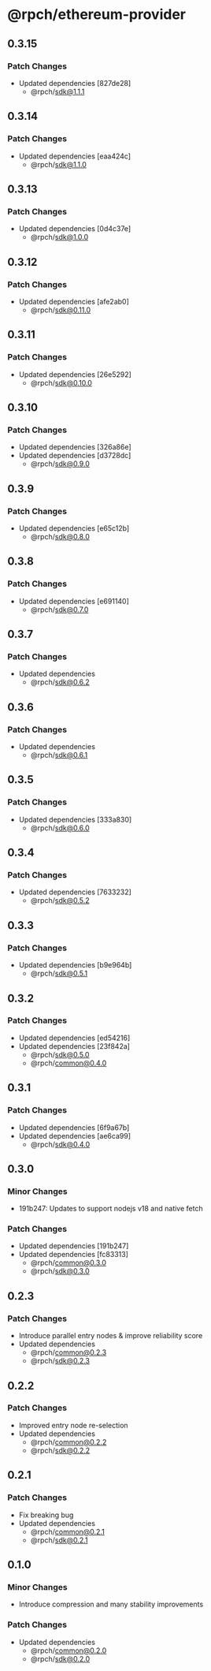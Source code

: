 # @rpch/ethereum-provider

## 0.3.15

### Patch Changes

- Updated dependencies [827de28]
  - @rpch/sdk@1.1.1

## 0.3.14

### Patch Changes

- Updated dependencies [eaa424c]
  - @rpch/sdk@1.1.0

## 0.3.13

### Patch Changes

- Updated dependencies [0d4c37e]
  - @rpch/sdk@1.0.0

## 0.3.12

### Patch Changes

- Updated dependencies [afe2ab0]
  - @rpch/sdk@0.11.0

## 0.3.11

### Patch Changes

- Updated dependencies [26e5292]
  - @rpch/sdk@0.10.0

## 0.3.10

### Patch Changes

- Updated dependencies [326a86e]
- Updated dependencies [d3728dc]
  - @rpch/sdk@0.9.0

## 0.3.9

### Patch Changes

- Updated dependencies [e65c12b]
  - @rpch/sdk@0.8.0

## 0.3.8

### Patch Changes

- Updated dependencies [e691140]
  - @rpch/sdk@0.7.0

## 0.3.7

### Patch Changes

- Updated dependencies
  - @rpch/sdk@0.6.2

## 0.3.6

### Patch Changes

- Updated dependencies
  - @rpch/sdk@0.6.1

## 0.3.5

### Patch Changes

- Updated dependencies [333a830]
  - @rpch/sdk@0.6.0

## 0.3.4

### Patch Changes

- Updated dependencies [7633232]
  - @rpch/sdk@0.5.2

## 0.3.3

### Patch Changes

- Updated dependencies [b9e964b]
  - @rpch/sdk@0.5.1

## 0.3.2

### Patch Changes

- Updated dependencies [ed54216]
- Updated dependencies [23f842a]
  - @rpch/sdk@0.5.0
  - @rpch/common@0.4.0

## 0.3.1

### Patch Changes

- Updated dependencies [6f9a67b]
- Updated dependencies [ae6ca99]
  - @rpch/sdk@0.4.0

## 0.3.0

### Minor Changes

- 191b247: Updates to support nodejs v18 and native fetch

### Patch Changes

- Updated dependencies [191b247]
- Updated dependencies [fc83313]
  - @rpch/common@0.3.0
  - @rpch/sdk@0.3.0

## 0.2.3

### Patch Changes

- Introduce parallel entry nodes & improve reliability score
- Updated dependencies
  - @rpch/common@0.2.3
  - @rpch/sdk@0.2.3

## 0.2.2

### Patch Changes

- Improved entry node re-selection
- Updated dependencies
  - @rpch/common@0.2.2
  - @rpch/sdk@0.2.2

## 0.2.1

### Patch Changes

- Fix breaking bug
- Updated dependencies
  - @rpch/common@0.2.1
  - @rpch/sdk@0.2.1

## 0.1.0

### Minor Changes

- Introduce compression and many stability improvements

### Patch Changes

- Updated dependencies
  - @rpch/common@0.2.0
  - @rpch/sdk@0.2.0
